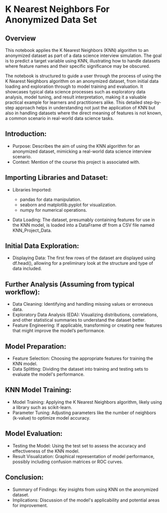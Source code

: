 # K Nearest Neighbors For Anonymized Data Set

## Overview
This notebook applies the K Nearest Neighbors (KNN) algorithm to an anonymized dataset as part of a data science interview simulation. The goal is to predict a target variable using KNN, illustrating how to handle datasets where feature names and their specific significance may be obscured.

The notebook is structured to guide a user through the process of using the K Nearest Neighbors algorithm on an anonymized dataset, from initial data loading and exploration through to model training and evaluation. It showcases typical data science processes such as exploratory data analysis, model tuning, and result interpretation, making it a valuable practical example for learners and practitioners alike. This detailed step-by-step approach helps in understanding not just the application of KNN but also in handling datasets where the direct meaning of features is not known, a common scenario in real-world data science tasks. ​


## Introduction:

- Purpose: Describes the aim of using the KNN algorithm for an anonymized dataset, mimicking a real-world data science interview scenario.
- Context: Mention of the course this project is associated with.

## Importing Libraries and Dataset:

- Libraries Imported:

    - pandas for data manipulation.
    - seaborn and matplotlib.pyplot for visualization.
    - numpy for numerical operations.

- Data Loading:
The dataset, presumably containing features for use in the KNN model, is loaded into a DataFrame df from a CSV file named KNN_Project_Data.
## Initial Data Exploration:

- Displaying Data: 
The first few rows of the dataset are displayed using df.head(), allowing for a preliminary look at the structure and type of data included.

## Further Analysis (Assuming from typical workflow):

- Data Cleaning: Identifying and handling missing values or erroneous data.
- Exploratory Data Analysis (EDA): Visualizing distributions, correlations, and other statistical summaries to understand the dataset better.
- Feature Engineering: If applicable, transforming or creating new features that might improve the model’s performance.

## Model Preparation:

- Feature Selection: Choosing the appropriate features for training the KNN model.
- Data Splitting: Dividing the dataset into training and testing sets to evaluate the model's performance.

## KNN Model Training:

- Model Training: Applying the K Nearest Neighbors algorithm, likely using a library such as scikit-learn.
- Parameter Tuning: Adjusting parameters like the number of neighbors (k-value) to optimize model accuracy.

## Model Evaluation:

- Testing the Model: Using the test set to assess the accuracy and effectiveness of the KNN model.
- Result Visualization: Graphical representation of model performance, possibly including confusion matrices or ROC curves.

## Conclusion:

- Summary of Findings: Key insights from using KNN on the anonymized dataset.
- Implications: Discussion of the model's applicability and potential areas for improvement.

